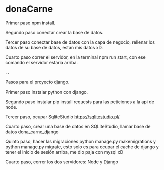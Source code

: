# donaCarne

Primer paso npm install.

Segundo paso conectar crear la base de datos.

Tercer paso conectar base de datos con la capa de negocio, rellenar los datos de su base de datos, estan mis datos xD.

Cuarto paso correr el servidor, en la terminal npm run start, con ese comando el servidor estaria arriba.

.
.

Pasos para el proyecto django.

Primer paso instalar python con django.

Segundo paso instalar pip install requests para las peticiones a la api de node.

Tercer paso, ocupar SqliteStudio https://sqlitestudio.pl/

Cuarto paso, crear una base de datos en SQLiteStudio, llamar base de datos dona_carne_django

Quinto paso, hacer las migraciones python manage.py makemigrations y python manage.py migrate, esto solo es para ocupar el cache de django y tener el inicio de sesión arriba, me dio paja con mysql xD

Cuarto paso, correr los dos servidores: Node y Django
